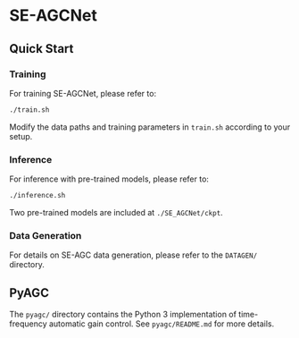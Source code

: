 # SE-AGCNet

## Quick Start

### Training

For training SE-AGCNet, please refer to:
```bash
./train.sh
```

Modify the data paths and training parameters in `train.sh` according to your setup.

### Inference

For inference with pre-trained models, please refer to:
```bash
./inference.sh
```

Two pre-trained models are included at `./SE_AGCNet/ckpt`.

### Data Generation

For details on SE-AGC data generation, please refer to the `DATAGEN/` directory.

## PyAGC

The `pyagc/` directory contains the Python 3 implementation of time-frequency automatic gain control. See `pyagc/README.md` for more details.



